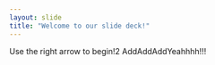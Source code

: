 ```yaml
---
layout: slide
title: "Welcome to our slide deck!"
---
```


Use the right arrow to begin!2
AddAddAddYeahhhh!!!
